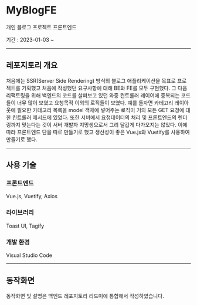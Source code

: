# MyBlogFE

개인 블로그 프로젝트 프론트엔드

기간 : 2023-01-03 ~ 

---

## 레포지토리 개요

처음에는 SSR(Server Side Rendering) 방식의 블로그 애플리케이션을 목표로 프로젝트를 기획했고 처음에 작성했던 요구사항에 대해 BE와 FE를 모두 구현했다. 그 다음 리팩토링을 위해 백엔드의 코드를 살펴보고 있던 와중 컨트롤러 레이어에 중복되는 코드들이 너무 많이 보였고 요청목적 이외의 로직들이 보였다. 예를 들자면 카테고리 레이아웃에 필요한 카테고리 목록을 model 객체에 넣어주는 로직이 거의 모든 GET 요청에 대한 컨트롤러 메서드에 있었다. 또한 서버에서 요청데이터의 처리 및 프론트엔드의 렌더링까지 맞는다는 것이 서버 개발자 지망생으로서 그리 달갑게 다가오지는 않았다. 이에 따라 프론트엔드 단을 따로 만들기로 했고 생산성이 좋은 Vue.js와 Vuetify를 사용하여 만들기로 했다.

---

## 사용 기술

### 프론트엔드

Vue.js,  Vuetify,  Axios 

### 라이브러리

Toast UI,  Tagify

### 개발 환경

Visual Studio Code

---

## 동작화면

동작화면 및 설명은 백엔드 레포지토리 리드미에 통합해서 작성하였습니다.
